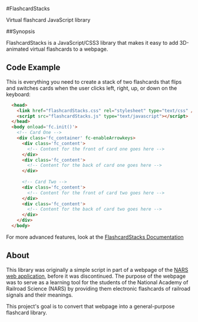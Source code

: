 #FlashcardStacks


Virtual flashcard JavaScript library


##Synopsis

FlashcardStacks is a JavaScript/CSS3 library that makes it easy to add 3D-animated virtual flashcards to a webpage.

## Code Example


This is everything you need to create a stack of two flashcards that flips and switches cards when the user clicks left, right, up, or down on the keyboard:


```html
  <head>
    <link href="flashcardStacks.css" rel="stylesheet" type="text/css" />
    <script src="flashcardStacks.js" type="text/javascript"></script>
  </head>
  <body onload='fc.init()'>
    <!-- Card One -->
    <div class='fc_container' fc-enableArrowkeys>
      <div class='fc_content'>
        <!-- Content for the front of card one goes here -->
      </div>
      <div class='fc_content'>
        <!-- Content for the back of card one goes here -->
      </div>
      
      <!-- Card Two -->
      <div class='fc_content'>
        <!-- Content for the front of card two goes here -->
      </div>
      <div class='fc_content'>
        <!-- Content for the back of card two goes here -->
      </div>
    </div>
  </body>
```

For more advanced features, look at the [FlashcardStacks Documentation](https://github.com/Ryan-Rutledge/FlashcardStacks/wiki)

## About

This library was originally a simple script in part of a webpage of the [NARS web application](https://github.com/JGitHubApp/narsapp), before it was discontinued. The purpose of the webpage was to serve as a learning tool for the students of the National Academy of Railroad Science (NARS) by providing them electronic flashcards of railroad signals and their meanings.

This project's goal is to convert that webpage into a general-purpose flashcard library.

